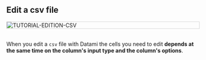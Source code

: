 
## Edit a csv file

<div style="border: thin solid lightgrey;">
  <img
    alt="TUTORIAL-EDITION-CSV"
    src="https://raw.githubusercontent.com/multi-coop/vizboard-website-content/main/images/tutorial/edition-edit-csv.png"
    />
</div>

<br>

When you edit a `csv` file with Datami the cells you need to edit **depends at the same time on the column's input type and the column's options**.
